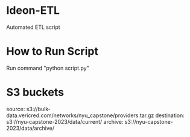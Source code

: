 # Ideon-ETL
Automated ETL script

# How to Run Script
Run command "python script.py"

# S3 buckets
source: s3://bulk-data.vericred.com/networks/nyu_capstone/providers.tar.gz
destination: s3://nyu-capstone-2023/data/current/
archive: s3://nyu-capstone-2023/data/archive/
